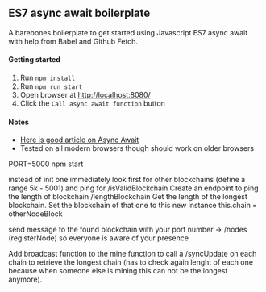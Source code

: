 ## ES7 async await boilerplate
A barebones boilerplate to get started using Javascript ES7 async await with help from Babel and Github Fetch.

#### Getting started
1. Run `npm install`
2. Run `npm run start`
3. Open browser at [http://localhost:8080/](http://localhost:8080/)
4. Click the `Call async await function` button

#### Notes
- [Here is good article on Async Await](https://www.sitepoint.com/simplifying-asynchronous-coding-es7-async-functions/)
- Tested on all modern browsers though should work on older browsers


PORT=5000 npm start

instead of init one immediately
look first for other blockchains (define a range 5k - 5001) and ping for /isValidBlockchain 
Create an endpoint to ping the length of blockchain /lengthBlockchain
Get the length of the longest blockchain. Set the blockchain of that one to this new instance this.chain = otherNodeBlock

send message to the found blockchain with your port number -> /nodes (registerNode) so everyone is aware of your presence

Add broadcast function to the mine function to call a /syncUpdate on each chain to retrieve the longest chain (has to check again lenght of each one because when someone else is mining this can not be the longest anymore).